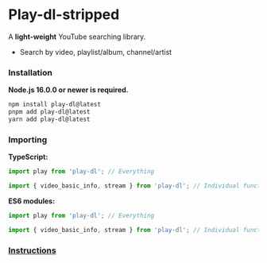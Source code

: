 # Play-dl-stripped

A **light-weight** YouTube searching library.

-   Search by video, playlist/album, channel/artist

### Installation

**Node.js 16.0.0 or newer is required.**

```bash
npm install play-dl@latest
pnpm add play-dl@latest
yarn add play-dl@latest
```

### Importing

**TypeScript:**
```ts
import play from 'play-dl'; // Everything

import { video_basic_info, stream } from 'play-dl'; // Individual functions
```

**ES6 modules:**
```ts
import play from 'play-dl'; // Everything

import { video_basic_info, stream } from 'play-dl'; // Individual functions
```

### [Instructions](./instructions)
